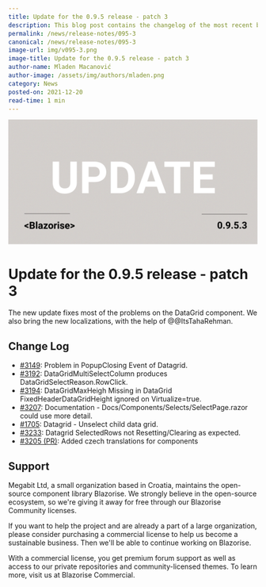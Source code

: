 ```yaml
---
title: Update for the 0.9.5 release - patch 3
description: This blog post contains the changelog of the most recent bug fixes included in the Blazorise v0.9.5.3 release.
permalink: /news/release-notes/095-3
canonical: /news/release-notes/095-3
image-url: img/v095-3.png
image-title: Update for the 0.9.5 release - patch 3
author-name: Mladen Macanović
author-image: /assets/img/authors/mladen.png
category: News
posted-on: 2021-12-20
read-time: 1 min
---
```


![Update for the 0.9.5 release - patch 3](img/v095-3.png)

# Update for the 0.9.5 release - patch 3

The new update fixes most of the problems on the DataGrid component. We also bring the new localizations, with the help of @@ItsTahaRehman.

## Change Log

- [#3149](https://github.com/Megabit/Blazorise/issues/3149): Problem in PopupClosing Event of Datagrid.
- [#3192](https://github.com/Megabit/Blazorise/issues/3192): DataGridMultiSelectColumn produces DataGridSelectReason.RowClick.
- [#3194](https://github.com/Megabit/Blazorise/issues/3194): DataGridMaxHeigh Missing in DataGrid FixedHeaderDataGridHeight ignored on Virtualize=true.
- [#3207](https://github.com/Megabit/Blazorise/issues/3207): Documentation - Docs/Components/Selects/SelectPage.razor could use more detail.
- [#1705](https://github.com/Megabit/Blazorise/issues/1705): Datagrid - Unselect child data grid.
- [#3233](https://github.com/Megabit/Blazorise/issues/3233): Datagrid SelectedRows not Resetting/Clearing as expected.
- [#3205 (PR)](https://github.com/Megabit/Blazorise/pull/3205): Added czech translations for components

## Support

Megabit Ltd, a small organization based in Croatia, maintains the open-source component library Blazorise. We strongly believe in the open-source ecosystem, so we're giving it away for free through our Blazorise Community licenses.

If you want to help the project and are already a part of a large organization, please consider purchasing a commercial license to help us become a sustainable business. Then we'll be able to continue working on Blazorise.

With a commercial license, you get premium forum support as well as access to our private repositories and community-licensed themes. To learn more, visit us at Blazorise Commercial.

